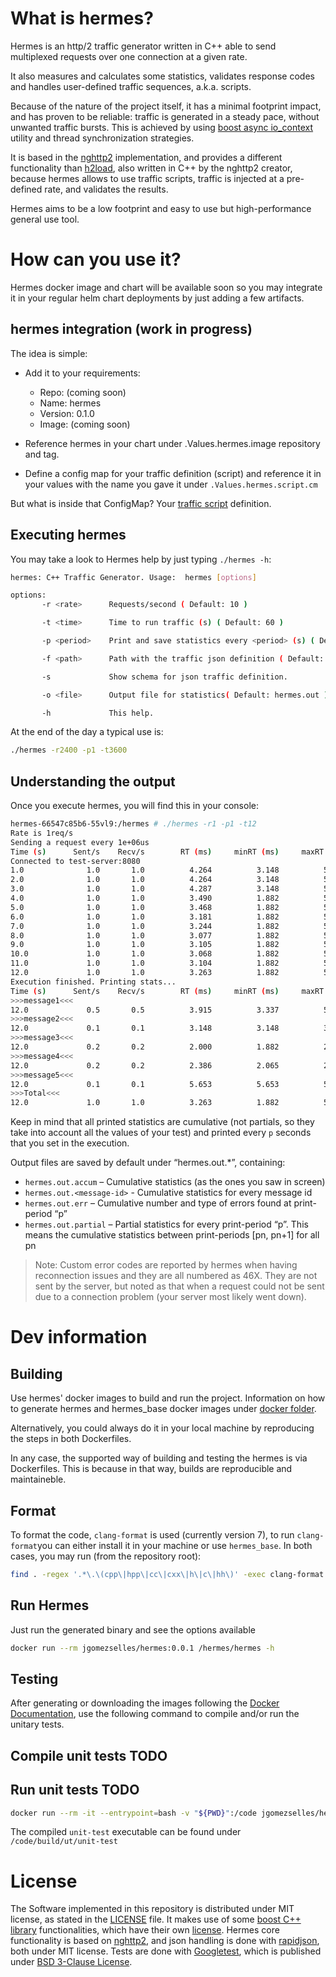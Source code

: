 # What is hermes?

Hermes is an http/2 traffic generator written in C++ able to send multiplexed
requests over one connection at a given rate.

It also measures and calculates some statistics, validates response codes and
handles user-defined traffic sequences, a.k.a. scripts.

Because of the nature of the project itself, it has a minimal footprint impact,
and has proven to be reliable: traffic is generated in a steady pace, without
unwanted traffic bursts. This is achieved by using
[boost async io_context](https://www.boost.org/doc/libs/develop/doc/html/boost_asio/reference/io_context.html)
utility and thread synchronization strategies.

It is based in the [nghttp2](https://nghttp2.org/) implementation, and provides
a different functionality than [h2load](https://nghttp2.org/documentation/h2load.1.html),
also written in C++ by the nghttp2 creator, because hermes allows to use traffic scripts,
traffic is injected at a pre-defined rate, and validates the results.

Hermes aims to be a low footprint and easy to use but high-performance general use tool.

# How can you use it?

Hermes docker image and chart will be available soon so you may integrate it in
your regular helm chart deployments by just adding a few artifacts.

## hermes integration (work in progress)
The idea is simple:

* Add it to your requirements:
    * Repo: (coming soon)
    * Name: hermes
    * Version: 0.1.0
    * Image: (coming soon)

* Reference hermes in your chart under .Values.hermes.image repository and tag.
* Define a config map for your traffic definition (script) and reference it
in your values with the name you gave it under `.Values.hermes.script.cm`

But what is inside that ConfigMap? Your [traffic script](doc/traffic_script.md) definition.

## Executing hermes

You may take a look to Hermes help by just typing `./hermes -h`:

```bash
hermes: C++ Traffic Generator. Usage:  hermes [options]

options:
       -r <rate>      Requests/second ( Default: 10 )

       -t <time>      Time to run traffic (s) ( Default: 60 )

       -p <period>    Print and save statistics every <period> (s) ( Default: 10 )

       -f <path>      Path with the traffic json definition ( Default: /etc/scripts/traffic.json )

       -s             Show schema for json traffic definition.

       -o <file>      Output file for statistics( Default: hermes.out )

       -h             This help.

```

At the end of the day a typical use is:

```bash
./hermes -r2400 -p1 -t3600
```

## Understanding the output

Once you execute hermes, you will find this in your console:
```bash
hermes-66547c85b6-55vl9:/hermes # ./hermes -r1 -p1 -t12
Rate is 1req/s
Sending a request every 1e+06us
Time (s)      Sent/s    Recv/s        RT (ms)     minRT (ms)     maxRT (ms)           Sent        Success         Errors       Timeouts
Connected to test-server:8080
1.0              1.0       1.0          4.264          3.148          5.776              2              2              0              0
2.0              1.0       1.0          4.264          3.148          5.776              2              2              0              0
3.0              1.0       1.0          4.287          3.148          5.776              3              3              0              0
4.0              1.0       1.0          3.490          1.882          5.776              4              4              0              0
5.0              1.0       1.0          3.468          1.882          5.776              5              5              0              0
6.0              1.0       1.0          3.181          1.882          5.776              6              6              0              0
7.0              1.0       1.0          3.244          1.882          5.776              7              7              0              0
8.0              1.0       1.0          3.077          1.882          5.776              8              8              0              0
9.0              1.0       1.0          3.105          1.882          5.776              9              9              0              0
10.0             1.0       1.0          3.068          1.882          5.776             10             10              0              0
11.0             1.0       1.0          3.104          1.882          5.776             11             11              0              0
12.0             1.0       1.0          3.263          1.882          5.776             12             12              0              0
Execution finished. Printing stats...
Time (s)      Sent/s    Recv/s        RT (ms)     minRT (ms)     maxRT (ms)           Sent        Success         Errors       Timeouts
>>>message1<<<
12.0             0.5       0.5          3.915          3.337          5.776              6              6              0              0
>>>message2<<<
12.0             0.1       0.1          3.148          3.148          3.148              1              1              0              0
>>>message3<<<
12.0             0.2       0.2          2.000          1.882          2.125              2              2              0              0
>>>message4<<<
12.0             0.2       0.2          2.386          2.065          2.757              2              2              0              0
>>>message5<<<
12.0             0.1       0.1          5.653          5.653          5.653              1              1              0              0
>>>Total<<<
12.0             1.0       1.0          3.263          1.882          5.776             12             12              0              0
```

Keep in mind that all printed statistics are cumulative (not partials, so they take
into account all the values of your test) and printed every `p` seconds that you
set in the execution.

Output files are saved by default under “hermes.out.*”, containing:

* `hermes.out.accum` – Cumulative statistics (as the ones you saw in screen)
* `hermes.out.<message-id>` - Cumulative statistics for every message id
* `hermes.out.err` – Cumulative number and type of errors found at print-period “p”
* `hermes.out.partial` – Partial statistics for every print-period “p”.
This means the cumulative statistics between print-periods [pn, pn+1] for all pn
 

> Note: Custom error codes are reported by hermes when having reconnection issues and they are all numbered as 46X. They are not sent by the server, but noted as that when a request could not be sent due to a connection problem (your server most likely went down).


# Dev information

## Building

Use hermes' docker images to build and run the project. Information on how to generate
hermes and hermes_base docker images under [docker folder](/docker/README.md).

Alternatively, you could always do it in your local machine by reproducing the
steps in both Dockerfiles.

In any case, the supported way of building and testing the hermes is via Dockerfiles.
This is because in that way, builds are reproducible and maintaineble.

## Format

To format the code, `clang-format` is used (currently version 7), to run `clang-format`you can either install it in
your machine or use `hermes_base`. In both cases, you may run (from the repository root):

```bash
find . -regex '.*\.\(cpp\|hpp\|cc\|cxx\|h\|c\|hh\)' -exec clang-format -style=file -i {} \;
```

## Run Hermes

Just run the generated binary and see the options available

```bash
docker run --rm jgomezselles/hermes:0.0.1 /hermes/hermes -h
```
## Testing

After generating or downloading the images following the [Docker Documentation](/docker/README.md),
use the following command to compile and/or run the unitary tests.

## Compile unit tests TODO

## Run unit tests TODO

```bash
docker run --rm -it --entrypoint=bash -v "${PWD}":/code jgomezselles/hermes_base:0.0.1
```
The compiled `unit-test` executable can be found under `/code/build/ut/unit-test`

# License

The Software implemented in this repository is distributed under MIT license,
as stated in the [LICENSE](/LICENSE) file. It makes use of some
[boost C++ library](https://www.boost.org/doc/libs/1_67_0/) functionalities,
which have their own [license](https://www.boost.org/LICENSE_1_0.txt).
Hermes core functionality is based on [nghttp2](https://nghttp2.org/), and
json handling is done with [rapidjson](https://rapidjson.org/), both under
MIT license. Tests are done with [Googletest](https://github.com/google/googletest),
which is published under [BSD 3-Clause License](https://github.com/google/googletest/blob/master/LICENSE).